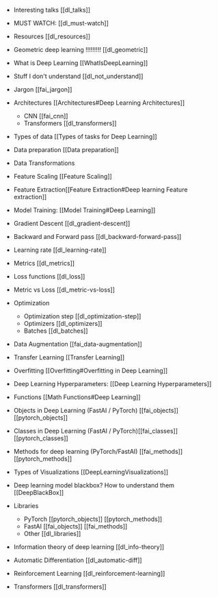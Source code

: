 - Interesting talks [[dl_talks]]
- MUST WATCH: [[dl_must-watch]]


- Resources [[dl_resources]]

- Geometric deep learning !!!!!!!!! [[dl_geometric]]

- What is Deep Learning [[WhatIsDeepLearning]]
- Stuff I don't understand [[dl_not_understand]]
- Jargon [[fai_jargon]]
- Architectures [[Architectures#Deep Learning Architectures]]
	- CNN [[fai_cnn]]
	- Transformers [[dl_transformers]]
- Types of data [[Types of tasks for Deep Learning]]
- Data preparation [[Data preparation]]
- Data Transformations
- Feature Scaling  [[Feature Scaling]] 
- Feature Extraction[[Feature Extraction#Deep learning Feature extraction]]
- Model Training: [[Model Training#Deep Learning]]
- Gradient Descent [[dl_gradient-descent]]
- Backward and Forward pass [[dl_backward-forward-pass]]
- Learning rate [[dl_learning-rate]]
- Metrics [[dl_metrics]] 
- Loss functions [[dl_loss]]
- Metric vs Loss [[dl_metric-vs-loss]]
- Optimization
	- Optimization step [[dl_optimization-step]]
	- Optimizers [[dl_optimizers]]
	- Batches [[dl_batches]]
- Data Augmentation [[fai_data-augmentation]]
- Transfer Learning [[Transfer Learning]]
- Overfitting [[Overfitting#Overfitting in Deep Learning]]
- Deep Learning Hyperparameters: [[Deep Learning Hyperparameters]]
- Functions [[Math Functions#Deep Learning]]
- Objects in Deep Learning (FastAI / PyTorch) [[fai_objects]] [[pytorch_objects]]
- Classes in Deep Learning (FastAI / PyTorch)[[fai_classes]] [[pytorch_classes]] 
- Methods for deep learning (PyTorch/FastAI) [[fai_methods]] [[pytorch_methods]] 
- Types of Visualizations [[DeepLearningVisualizations]]
- Deep learning model blackbox? How to understand them [[DeepBlackBox]]
- Libraries 
	- PyTorch [[pytorch_objects]] [[pytorch_methods]]
	- FastAI [[fai_objects]] [[fai_methods]]
	- Other [[dl_libraries]]

- Information theory of deep learning [[dl_info-theory]]


- Automatic Differentiation [[dl_automatic-diff]]

- Reinforcement Learning [[dl_reinforcement-learning]]

- Transformers [[dl_transformers]]